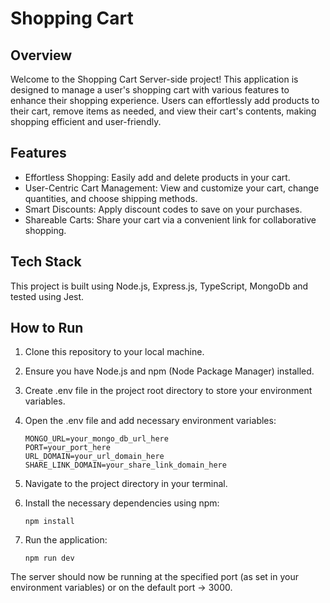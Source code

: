 ﻿# Shopping Cart

## Overview

Welcome to the Shopping Cart Server-side project! This application is designed to manage a user's shopping cart with
various features to enhance their shopping experience. Users can effortlessly add products to their cart, remove items
as needed, and view their cart's contents, making shopping efficient and user-friendly.

## Features

- Effortless Shopping: Easily add and delete products in your cart.
- User-Centric Cart Management: View and customize your cart, change quantities, and choose shipping methods.
- Smart Discounts: Apply discount codes to save on your purchases.
- Shareable Carts: Share your cart via a convenient link for collaborative shopping.

## Tech Stack

This project is built using Node.js, Express.js, TypeScript, MongoDb and tested using Jest.

## How to Run

1. Clone this repository to your local machine.
2. Ensure you have Node.js and npm (Node Package Manager) installed.
3. Create .env file in the project root directory to store your environment variables.
4. Open the .env file and add necessary environment variables:

   `MONGO_URL=your_mongo_db_url_here`  
   `PORT=your_port_here`  
   `URL_DOMAIN=your_url_domain_here`  
   `SHARE_LINK_DOMAIN=your_share_link_domain_here`

5. Navigate to the project directory in your terminal.
6. Install the necessary dependencies using npm:

   `npm install`

7. Run the application:

   `npm run dev`

The server should now be running at the specified port (as set in your environment variables) or on the default
port &rarr; 3000.

